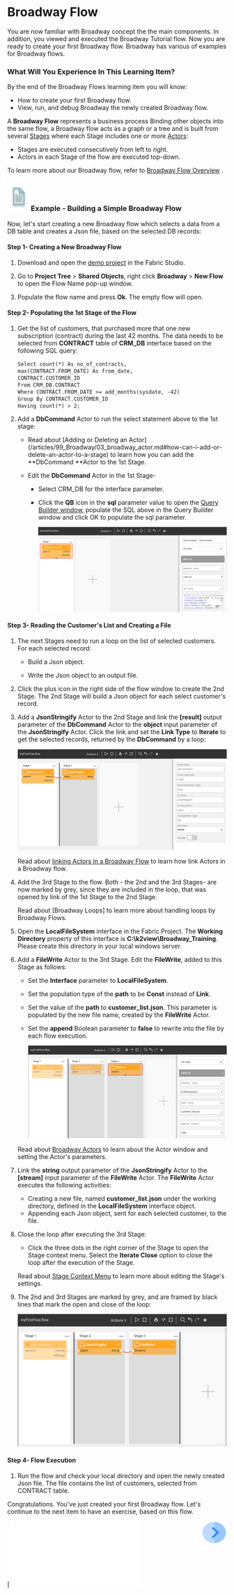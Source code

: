# ­­Broadway Flow 

You are now familiar with Broadway concept the the main components. In addition, you viewed and executed the Broadway Tutorial flow. Now you are ready to create your first Broadway flow. Broadway has various of examples for Broadway flows. 

### What Will You Experience In This Learning Item?

By the end of the Broadway Flows learning item you will know:

- How to create your first Broadway flow.
- View, run, and debug Broadway the newly created Broadway flow.

A **Broadway Flow** represents a business process Binding other objects into the same flow, a Broadway flow acts as a graph or a tree and is built from several [Stages](https://github.com/k2view-academy/K2View-Academy/blob/KB_DROP2_99_BROADWAY_Nataly/articles/99_Broadway/19_broadway_flow_stages.md) where each Stage includes one or more [Actors](https://github.com/k2view-academy/K2View-Academy/blob/KB_DROP2_99_BROADWAY_Nataly/articles/99_Broadway/03_broadway_actor.md):

- Stages are executed consecutively from left to right.
- Actors in each Stage of the flow are executed top-down.

To learn more about our Broadway flow, refer to [Broadway Flow Overview](/articles/99_Broadway/16_broadway_flow_overview.md) .

### ![](/academy/Training_Level_1/03_fabric_basic_LU/images/example.png)Example - Building a Simple Broadway Flow

Now, let's start creating a new Broadway flow which selects a data from a DB table and creates a Json file, based on the selected DB records:

#### Step 1- Creating a New Broadway Flow

1. Download and open the [demo project](/articles/demo_project) in the Fabric Studio. 

2. Go to **Project Tree** > **Shared Objects**, right click **Broadway** > **New Flow** to open the Flow Name pop-up window.

3. Populate the flow name and press **Ok**. The empty flow will open.

#### Step 2- Populating the 1st Stage of the Flow

1. Get the list of customers,  that purchased more that one new subscription (contract) during the last 42 months. The data needs to be selected from **CONTRACT** table of **CRM_DB** interface based on the following SQL query:

     ```
     Select count(*) As no_of_contracts,
     max(CONTRACT.FROM_DATE) As from_date,
     CONTRACT.CUSTOMER_ID
     From CRM_DB.CONTRACT
     Where CONTRACT.FROM_DATE >= add_months(sysdate, -42)
     Group By CONTRACT.CUSTOMER_ID
     Having count(*) > 2;
     ```

 2. Add a **DbCommand** Actor to run the select statement above to the 1st stage: 

       -  Read about [Adding or Deleting an Actor] (/articles/99_Broadway/03_broadway_actor.md#how-can-i-add-or-delete-an-actor-to-a-stage) to learn how you can add the **DbCommand **Actor to the 1st Stage.

       - Edit the **DbCommand** Actor in the 1st Stage-

         - Select CRM_DB for the interface parameter.

         - Click the **QB** icon in the **sql** parameter value to open the [Query Builder window](/articles/11_query_builder/02_query_builder_window.md), populate the SQL above in the Query Builder window and click OK to populate the sql parameter.

           ![DbCommand-Example](/academy/Training_Level_1/99_Broadway/images/MyFirstFlow_Example_Stage1.png)

#### Step 3- Reading the Customer's List and Creating a File
1. The next Stages need to run a loop on the list of selected customers. For each selected record: 

   - Build a Json object.

   - Write the Json object to an output file.

2. Click the plus icon in the right side of the flow window to create the 2nd Stage. The 2nd Stage will build a Json object for each select customer's record.

3. Add a **JsonStringify** Actor to the 2nd Stage and link the **[result]** output parameter of the **DbCommand** Actor  to the **object** input parameter of the **JsonStringify** Actor. Click the link and set the **Link Type** to **Iterate** to get the selected records, returned by the **DbCommand** by a loop:

   ![JsonStringify](/academy/Training_Level_1/99_Broadway/images/MyFirstFlow_Example_Stage2.png)

   Read about [linking Actors in a Broadway Flow](/articles/99_Broadway/20_broadway_flow_linking_actors.md) to learn how link Actors in a Broadway flow.

4. Add the 3rd Stage to the flow. Both - the 2nd and the 3rd Stages- are now marked by grey, since they are included in the loop, that was opened by link of the 1st Stage to the 2nd Stage. 

   Read about [Broadway Loops] to learn more about handling loops by Broadway Flows. 

5. Open the **LocalFileSystem** interface in the Fabric Project. The **Working Directory** property of this interface is **C:\k2view\Broadway_Training**. Please create this directory in your local windows server.

6. Add a **FileWrite** Actor to the 3rd Stage. Edit the **FileWrite**, added to this Stage as follows:

   - Set the **Interface** parameter to **LocalFileSystem**. 

   - Set the population type of the **path** to be **Const** instead of **Link**.

   - Set the value of the **path** to **customer_list.json**. This parameter is populated by the new file name, created by the **FileWrite** Actor.

   - Set the **append** Boolean parameter to **false** to rewrite into the file by each flow execution.

     ![FileWrite](/academy/Training_Level_1/99_Broadway/images/MyFirstFlow_Example_Stage3.png)

   Read about [Broadway Actors](/articles/99_Broadway/03_broadway_actor.md) to learn about the Actor window and setting the Actor's parameters. 

7. Link the **string** output parameter of the **JsonStringify** Actor to the **[stream]** input parameter of the **FileWrite** Actor. The **FileWrite** Actor executes the following activities:

   - Creating a new file, named **customer_list.json** under the working directory, defined in the **LocalFileSystem** interface object.
   - Appending each Json object, sent for each selected customer, to the file.

8. Close the loop after executing the 3rd Stage:

   - Click the three dots in the right corner of the Stage to open the Stage context menu. Select the **Iterate Close** option to close the loop after the execution of the Stage.

    Read about [Stage Context Menu](/articles/99_Broadway/18_broadway_flow_window.md#stage-context-menu)  to learn more about editing the Stage's settings.

9. The 2nd and 3rd Stages are marked by grey, and are framed by black lines that mark the open and close of the loop:

   ![image](/academy/Training_Level_1/99_Broadway/images/MyFirstFlow_Example_Stage3_close_loop.png)

#### Step 4- Flow Execution

1. Run the flow and check your local directory and open the newly created Json file. The file contains the list of customers, selected from CONTRACT table.



Congratulations. You've just created your first Broadway flow. Let's continue to the next item to have an exercise, based on this flow.



[![Previous](/academy/Training_Level_1/99_Broadway/04_broadway_tutorials.md)[<img align="right" width="60" height="54" src="/articles/images/Next.png">](/academy/Training_Level_1/99_Broadway/04_broadway_flow_exercise.md)
